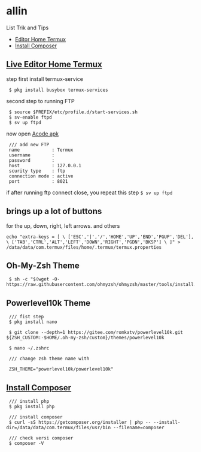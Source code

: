 # allin

 List Trik and Tips
 
 - [Editor Home Termux](#LiveTermux)
 - [Install Composer](#composer)





## [Live Editor Home Termux](#LiveTermux)

step first install termux-service 
````
 $ pkg install busybox termux-services
````
second step to running FTP
````
 $ source $PREFIX/etc/profile.d/start-services.sh
 $ sv-enable ftpd
 $ sv up ftpd
````
now open [Acode apk](https://play.google.com/store/apps/details?id=com.foxdebug.acodefree)
````
 /// add new FTP
 name            : Termux
 username        : 
 password        :
 host            : 127.0.0.1
 scurity type    : ftp
 connection mode : active
 port            : 8021

````
if after running ftp connect close, you repeat this step ` $ sv up ftpd `

## brings up a lot of buttons

for the up, down, right, left arrows. and others
````
echo "extra-keys = [ \ ['ESC','|','/','HOME','UP','END','PGUP','DEL'], \ ['TAB','CTRL','ALT','LEFT','DOWN','RIGHT','PGDN','BKSP'] \ ]" > /data/data/com.termux/files/home/.termux/termux.properties
````

## Oh-My-Zsh Theme

````
 $ sh -c "$(wget -O- https://raw.githubusercontent.com/ohmyzsh/ohmyzsh/master/tools/install.sh)"
````

## Powerlevel10k Theme

````
 /// fist step 
 $ pkg install nano
 
 $ git clone --depth=1 https://gitee.com/romkatv/powerlevel10k.git ${ZSH_CUSTOM:-$HOME/.oh-my-zsh/custom}/themes/powerlevel10k
 
 $ nano ~/.zshrc

 /// change zsh theme name with

 ZSH_THEME="powerlevel10k/powerlevel10k"

````

## [Install Composer](#composer)

````
 /// install php
 $ pkg install php

 /// install composer
 $ curl -sS https://getcomposer.org/installer | php -- --install-dir=/data/data/com.termux/files/usr/bin --filename=composer
 
 /// check versi composer
 $ composer -V

````



